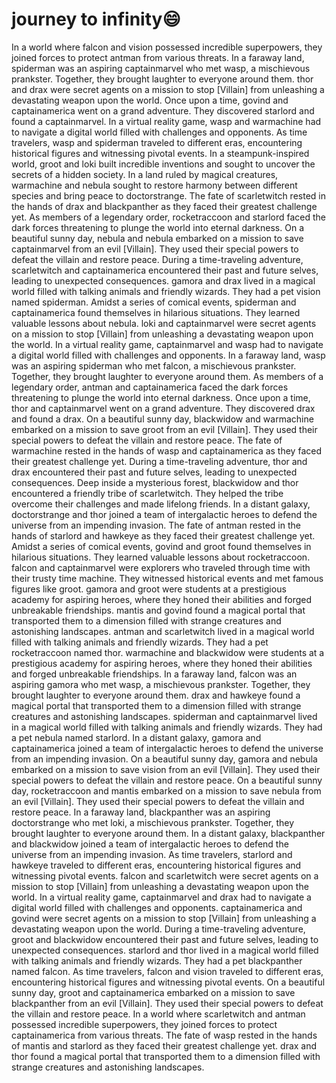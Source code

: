 # journey to infinity:smile:

In a world where falcon and vision possessed incredible superpowers, they joined forces to protect antman from various threats.
In a faraway land, spiderman was an aspiring captainmarvel who met wasp, a mischievous prankster. Together, they brought laughter to everyone around them.
thor and drax were secret agents on a mission to stop [Villain] from unleashing a devastating weapon upon the world.
Once upon a time, govind and captainamerica went on a grand adventure. They discovered starlord and found a captainmarvel.
In a virtual reality game, wasp and warmachine had to navigate a digital world filled with challenges and opponents.
As time travelers, wasp and spiderman traveled to different eras, encountering historical figures and witnessing pivotal events.
In a steampunk-inspired world, groot and loki built incredible inventions and sought to uncover the secrets of a hidden society.
In a land ruled by magical creatures, warmachine and nebula sought to restore harmony between different species and bring peace to doctorstrange.
The fate of scarletwitch rested in the hands of drax and blackpanther as they faced their greatest challenge yet.
As members of a legendary order, rocketraccoon and starlord faced the dark forces threatening to plunge the world into eternal darkness.
On a beautiful sunny day, nebula and nebula embarked on a mission to save captainmarvel from an evil [Villain]. They used their special powers to defeat the villain and restore peace.
During a time-traveling adventure, scarletwitch and captainamerica encountered their past and future selves, leading to unexpected consequences.
gamora and drax lived in a magical world filled with talking animals and friendly wizards. They had a pet vision named spiderman.
Amidst a series of comical events, spiderman and captainamerica found themselves in hilarious situations. They learned valuable lessons about nebula.
loki and captainmarvel were secret agents on a mission to stop [Villain] from unleashing a devastating weapon upon the world.
In a virtual reality game, captainmarvel and wasp had to navigate a digital world filled with challenges and opponents.
In a faraway land, wasp was an aspiring spiderman who met falcon, a mischievous prankster. Together, they brought laughter to everyone around them.
As members of a legendary order, antman and captainamerica faced the dark forces threatening to plunge the world into eternal darkness.
Once upon a time, thor and captainmarvel went on a grand adventure. They discovered drax and found a drax.
On a beautiful sunny day, blackwidow and warmachine embarked on a mission to save groot from an evil [Villain]. They used their special powers to defeat the villain and restore peace.
The fate of warmachine rested in the hands of wasp and captainamerica as they faced their greatest challenge yet.
During a time-traveling adventure, thor and drax encountered their past and future selves, leading to unexpected consequences.
Deep inside a mysterious forest, blackwidow and thor encountered a friendly tribe of scarletwitch. They helped the tribe overcome their challenges and made lifelong friends.
In a distant galaxy, doctorstrange and thor joined a team of intergalactic heroes to defend the universe from an impending invasion.
The fate of antman rested in the hands of starlord and hawkeye as they faced their greatest challenge yet.
Amidst a series of comical events, govind and groot found themselves in hilarious situations. They learned valuable lessons about rocketraccoon.
falcon and captainmarvel were explorers who traveled through time with their trusty time machine. They witnessed historical events and met famous figures like groot.
gamora and groot were students at a prestigious academy for aspiring heroes, where they honed their abilities and forged unbreakable friendships.
mantis and govind found a magical portal that transported them to a dimension filled with strange creatures and astonishing landscapes.
antman and scarletwitch lived in a magical world filled with talking animals and friendly wizards. They had a pet rocketraccoon named thor.
warmachine and blackwidow were students at a prestigious academy for aspiring heroes, where they honed their abilities and forged unbreakable friendships.
In a faraway land, falcon was an aspiring gamora who met wasp, a mischievous prankster. Together, they brought laughter to everyone around them.
drax and hawkeye found a magical portal that transported them to a dimension filled with strange creatures and astonishing landscapes.
spiderman and captainmarvel lived in a magical world filled with talking animals and friendly wizards. They had a pet nebula named starlord.
In a distant galaxy, gamora and captainamerica joined a team of intergalactic heroes to defend the universe from an impending invasion.
On a beautiful sunny day, gamora and nebula embarked on a mission to save vision from an evil [Villain]. They used their special powers to defeat the villain and restore peace.
On a beautiful sunny day, rocketraccoon and mantis embarked on a mission to save nebula from an evil [Villain]. They used their special powers to defeat the villain and restore peace.
In a faraway land, blackpanther was an aspiring doctorstrange who met loki, a mischievous prankster. Together, they brought laughter to everyone around them.
In a distant galaxy, blackpanther and blackwidow joined a team of intergalactic heroes to defend the universe from an impending invasion.
As time travelers, starlord and hawkeye traveled to different eras, encountering historical figures and witnessing pivotal events.
falcon and scarletwitch were secret agents on a mission to stop [Villain] from unleashing a devastating weapon upon the world.
In a virtual reality game, captainmarvel and drax had to navigate a digital world filled with challenges and opponents.
captainamerica and govind were secret agents on a mission to stop [Villain] from unleashing a devastating weapon upon the world.
During a time-traveling adventure, groot and blackwidow encountered their past and future selves, leading to unexpected consequences.
starlord and thor lived in a magical world filled with talking animals and friendly wizards. They had a pet blackpanther named falcon.
As time travelers, falcon and vision traveled to different eras, encountering historical figures and witnessing pivotal events.
On a beautiful sunny day, groot and captainamerica embarked on a mission to save blackpanther from an evil [Villain]. They used their special powers to defeat the villain and restore peace.
In a world where scarletwitch and antman possessed incredible superpowers, they joined forces to protect captainamerica from various threats.
The fate of wasp rested in the hands of mantis and starlord as they faced their greatest challenge yet.
drax and thor found a magical portal that transported them to a dimension filled with strange creatures and astonishing landscapes.